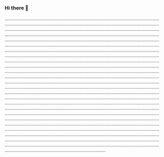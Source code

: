 ### Hi there 👋

.............................................................................................................................................................................................................................................................................................................................................................................................................................................................................................................................................................................................................................................................................................................................................................................................................................................................................................................................................................................................................................................................................................................................................................................................................................................................................................................................................................................................................................................................................................................................................................................................................................................................................................................................................................................................................................................................................................................................................................................................................................................................................................................................................................................................................................................................................................................................................................................................................................................................................................................................................................................................................................................................................................................................................................................................................................................................................................................................................................................................................................................................................................................................................................................................................................................................................................................